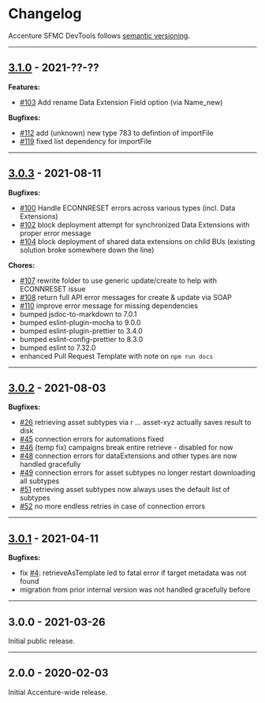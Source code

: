 # Changelog

Accenture SFMC DevTools follows [semantic versioning](https://semver.org/).

---

## [3.1.0](https://github.com/Accenture/sfmc-devtools/compare/v3.0.3...v3.1.0) - 2021-??-??

**Features:**

- [#103](https://github.com/Accenture/sfmc-devtools/issues/103) Add rename Data Extension Field option (via Name_new)

**Bugfixes:**

- [#112](https://github.com/Accenture/sfmc-devtools/issues/112) add (unknown) new type 783 to defintion of importFile
- [#119](https://github.com/Accenture/sfmc-devtools/issues/119) fixed list dependency for importFile

---

## [3.0.3](https://github.com/Accenture/sfmc-devtools/compare/v3.0.2...v3.0.3) - 2021-08-11

**Bugfixes:**

- [#100](https://github.com/Accenture/sfmc-devtools/issues/100) Handle ECONNRESET errors across various types (incl. Data Extensions)
- [#102](https://github.com/Accenture/sfmc-devtools/issues/102) block deployment attempt for synchronized Data Extensions with proper error message
- [#104](https://github.com/Accenture/sfmc-devtools/issues/104) block deployment of shared data extensions on child BUs (existing solution broke somewhere down the line)

**Chores:**

- [#107](https://github.com/Accenture/sfmc-devtools/issues/107) rewrite folder to use generic update/create to help with ECONNRESET issue
- [#108](https://github.com/Accenture/sfmc-devtools/issues/108) return full API error messages for create & update via SOAP
- [#110](https://github.com/Accenture/sfmc-devtools/issues/110) improve error message for missing dependencies
- bumped jsdoc-to-markdown to 7.0.1
- bumped eslint-plugin-mocha to 9.0.0
- bumped eslint-plugin-prettier to 3.4.0
- bumped eslint-config-prettier to 8.3.0
- bumped eslint to 7.32.0
- enhanced Pull Request Template with note on `npm run docs`

---

## [3.0.2](https://github.com/Accenture/sfmc-devtools/compare/v3.0.1...v3.0.2) - 2021-08-03

**Bugfixes:**

- [#26](https://github.com/Accenture/sfmc-devtools/issues/26) retrieving asset subtypes via r ... asset-xyz actually saves result to disk
- [#45](https://github.com/Accenture/sfmc-devtools/issues/45) connection errors for automations fixed
- [#46](https://github.com/Accenture/sfmc-devtools/issues/46) (temp fix) campaigns break entire retrieve - disabled for now
- [#48](https://github.com/Accenture/sfmc-devtools/issues/48) connection errors for dataExtensions and other types are now handled gracefully
- [#49](https://github.com/Accenture/sfmc-devtools/issues/49) connection errors for asset subtypes no longer restart downloading all subtypes
- [#51](https://github.com/Accenture/sfmc-devtools/issues/51) retrieving asset subtypes now always uses the default list of subtypes
- [#52](https://github.com/Accenture/sfmc-devtools/issues/52) no more endless retries in case of connection errors

---

## [3.0.1](https://github.com/Accenture/sfmc-devtools/compare/v3.0.0...v3.0.1) - 2021-04-11

**Bugfixes:**

- fix [#4](https://github.com/Accenture/sfmc-devtools/issues/4): retrieveAsTemplate led to fatal error if target metadata was not found
- migration from prior internal version was not handled gracefully before

---

## 3.0.0 - 2021-03-26

Initial public release.

---

## 2.0.0 - 2020-02-03

Initial Accenture-wide release.
